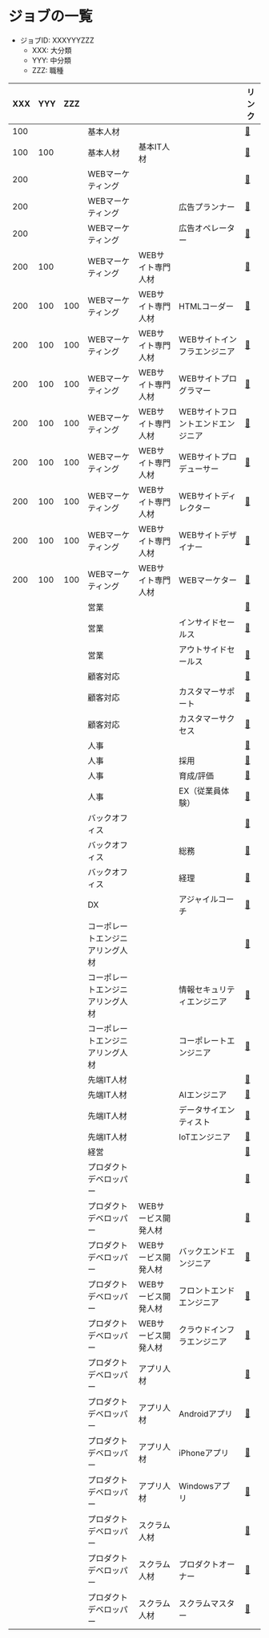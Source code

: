 ジョブの一覧
===

- ジョブID: XXXYYYZZZ
  - XXX: 大分類
  - YYY: 中分類
  - ZZZ: 職種

| XXX | YYY | ZZZ |                                  |                     |                                   | リンク                |
| --- | --- | --- | -------------------------------- | ------------------- | --------------------------------- | --------------------- |
| 100 |     |     | 基本人材                         |                     |                                   | [🔗](./0/0/0/index.md) |
| 100 | 100 |     | 基本人材                         | 基本IT人材          |                                   | [🔗](./0/0/0/index.md) |
| 200 |     |     | WEBマーケティング                |                     |                                   | [🔗](./0/0/0/index.md) |
| 200 |     |     | WEBマーケティング                |                     | 広告プランナー                    | [🔗](./0/0/0/index.md) |
| 200 |     |     | WEBマーケティング                |                     | 広告オペレーター                  | [🔗](./0/0/0/index.md) |
| 200 | 100 |     | WEBマーケティング                | WEBサイト専門人材   |                                   | [🔗](./0/0/0/index.md) |
| 200 | 100 | 100 | WEBマーケティング                | WEBサイト専門人材   | HTMLコーダー                      | [🔗](./0/0/0/index.md) |
| 200 | 100 | 100 | WEBマーケティング                | WEBサイト専門人材   | WEBサイトインフラエンジニア       | [🔗](./0/0/0/index.md) |
| 200 | 100 | 100 | WEBマーケティング                | WEBサイト専門人材   | WEBサイトプログラマー             | [🔗](./0/0/0/index.md) |
| 200 | 100 | 100 | WEBマーケティング                | WEBサイト専門人材   | WEBサイトフロントエンドエンジニア | [🔗](./0/0/0/index.md) |
| 200 | 100 | 100 | WEBマーケティング                | WEBサイト専門人材   | WEBサイトプロデューサー           | [🔗](./0/0/0/index.md) |
| 200 | 100 | 100 | WEBマーケティング                | WEBサイト専門人材   | WEBサイトディレクター             | [🔗](./0/0/0/index.md) |
| 200 | 100 | 100 | WEBマーケティング                | WEBサイト専門人材   | WEBサイトデザイナー               | [🔗](./0/0/0/index.md) |
| 200 | 100 | 100 | WEBマーケティング                | WEBサイト専門人材   | WEBマーケター                     | [🔗](./0/0/0/index.md) |
|     |     |     | 営業                             |                     |                                   | [🔗](./0/0/0/index.md) |
|     |     |     | 営業                             |                     | インサイドセールス                | [🔗](./0/0/0/index.md) |
|     |     |     | 営業                             |                     | アウトサイドセールス              | [🔗](./0/0/0/index.md) |
|     |     |     | 顧客対応                         |                     |                                   | [🔗](./0/0/0/index.md) |
|     |     |     | 顧客対応                         |                     | カスタマーサポート                | [🔗](./0/0/0/index.md) |
|     |     |     | 顧客対応                         |                     | カスタマーサクセス                | [🔗](./0/0/0/index.md) |
|     |     |     | 人事                             |                     |                                   | [🔗](./0/0/0/index.md) |
|     |     |     | 人事                             |                     | 採用                              | [🔗](./0/0/0/index.md) |
|     |     |     | 人事                             |                     | 育成/評価                         | [🔗](./0/0/0/index.md) |
|     |     |     | 人事                             |                     | EX（従業員体験）                  | [🔗](./0/0/0/index.md) |
|     |     |     | バックオフィス                   |                     |                                   | [🔗](./0/0/0/index.md) |
|     |     |     | バックオフィス                   |                     | 総務                              | [🔗](./0/0/0/index.md) |
|     |     |     | バックオフィス                   |                     | 経理                              | [🔗](./0/0/0/index.md) |
|     |     |     | DX                               |                     | アジャイルコーチ                  | [🔗](./0/0/0/index.md) |
|     |     |     | コーポレートエンジニアリング人材 |                     |                                   | [🔗](./0/0/0/index.md) |
|     |     |     | コーポレートエンジニアリング人材 |                     | 情報セキュリティエンジニア        | [🔗](./0/0/0/index.md) |
|     |     |     | コーポレートエンジニアリング人材 |                     | コーポレートエンジニア            | [🔗](./0/0/0/index.md) |
|     |     |     | 先端IT人材                       |                     |                                   | [🔗](./0/0/0/index.md) |
|     |     |     | 先端IT人材                       |                     | AIエンジニア                      | [🔗](./0/0/0/index.md) |
|     |     |     | 先端IT人材                       |                     | データサイエンティスト            | [🔗](./0/0/0/index.md) |
|     |     |     | 先端IT人材                       |                     | IoTエンジニア                     | [🔗](./0/0/0/index.md) |
|     |     |     | 経営                             |                     |                                   | [🔗](./0/0/0/index.md) |
|     |     |     | プロダクトデベロッパー           |                     |                                   | [🔗](./0/0/0/index.md) |
|     |     |     | プロダクトデベロッパー           | WEBサービス開発人材 |                                   | [🔗](./0/0/0/index.md) |
|     |     |     | プロダクトデベロッパー           | WEBサービス開発人材 | バックエンドエンジニア            | [🔗](./0/0/0/index.md) |
|     |     |     | プロダクトデベロッパー           | WEBサービス開発人材 | フロントエンドエンジニア          | [🔗](./0/0/0/index.md) |
|     |     |     | プロダクトデベロッパー           | WEBサービス開発人材 | クラウドインフラエンジニア        | [🔗](./0/0/0/index.md) |
|     |     |     | プロダクトデベロッパー           | アプリ人材          |                                   | [🔗](./0/0/0/index.md) |
|     |     |     | プロダクトデベロッパー           | アプリ人材          | Androidアプリ                     | [🔗](./0/0/0/index.md) |
|     |     |     | プロダクトデベロッパー           | アプリ人材          | iPhoneアプリ                      | [🔗](./0/0/0/index.md) |
|     |     |     | プロダクトデベロッパー           | アプリ人材          | Windowsアプリ                     | [🔗](./0/0/0/index.md) |
|     |     |     | プロダクトデベロッパー           | スクラム人材        |                                   | [🔗](./0/0/0/index.md) |
|     |     |     | プロダクトデベロッパー           | スクラム人材        | プロダクトオーナー                | [🔗](./0/0/0/index.md) |
|     |     |     | プロダクトデベロッパー           | スクラム人材        | スクラムマスター                  | [🔗](./0/0/0/index.md) |
